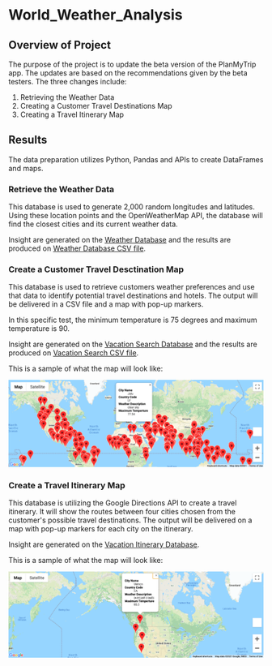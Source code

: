 # World_Weather_Analysis

## Overview of Project

The purpose of the project is to update the beta version of the PlanMyTrip app. The updates are based on the recommendations given by the beta testers. The three changes include: 

1. Retrieving the Weather Data
2. Creating a Customer Travel Destinations Map
3. Creating a Travel Itinerary Map

## Results

The data preparation utilizes Python, Pandas and APIs to create DataFrames and maps. 

### Retrieve the Weather Data

This database is used to generate 2,000 random longitudes and latitudes. Using these location points and the OpenWeatherMap API, the database will find the closest cities and its current weather data. 

Insight are generated on the <a href="Weather_Database/Weather_Database.ipynb">Weather Database</a> and the results are produced on <a href="Weather_Database/WeatherPy_Database.csv">Weather Database CSV file</a>. 

### Create a Customer Travel Desctination Map

This database is used to retrieve customers weather preferences and use that data to identify potential travel destinations and hotels. The output will be delivered in a CSV file and a map with pop-up markers. 

In this specific test, the minimum temperature is 75 degrees and maximum temperature is 90. 

Insight are generated on the <a href="Vacation_Search/Vacation_Search.ipynb">Vacation Search Database</a> and the results are produced on <a href="Vacation_Search/WeatherPy_vacation.csv">Vacation Search CSV file</a>. 

This is a sample of what the map will look like: 

<img src="Vacation_Search/WeatherPy_vacation_map.png" width="800">

### Create a Travel Itinerary Map

This database is utilizing the Google Directions API to create a travel itinerary. It will show the routes between four cities chosen from the customer's possible travel destinations. The output will be delivered on a map with pop-up markers for each city on the itinerary. 

Insight are generated on the <a href="Vacation_Itinerary/Vacation_Itinerary.ipynb">Vacation Itinerary Database</a>.

This is a sample of what the map will look like: 

<img src="Vacation_Itinerary/WeatherPy_travel_map_markers.png" width="800">
